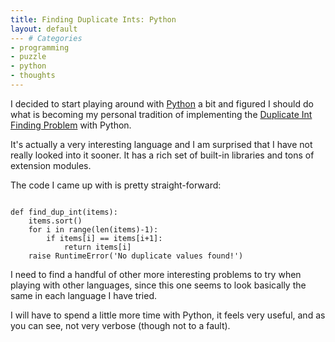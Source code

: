 ```yaml
---
title: Finding Duplicate Ints: Python
layout: default
--- # Categories
- programming
- puzzle
- python
- thoughts
---
```


I decided to start playing around with <a href="http://python.org">Python</a> a bit and figured I should do what is becoming my personal tradition of implementing the <a href="http://coffeaelectronica.com/blog/2008/02/interview-question-find-2-matching-ints/">Duplicate Int Finding Problem</a> with Python.

It's actually a very interesting language and I am surprised that I have not really looked into it sooner. It has a rich set of built-in libraries and tons of extension modules.

The code I came up with is pretty straight-forward:

<code lang="python">
def find_dup_int(items):
    items.sort()
    for i in range(len(items)-1):
        if items[i] == items[i+1]:
            return items[i]
    raise RuntimeError('No duplicate values found!')
</code>

I need to find a handful of other more interesting problems to try when playing with other languages, since this one seems to look basically the same in each language I have tried.

I will have to spend a little more time with Python, it feels very useful, and as you can see, not very verbose (though not to a fault).
